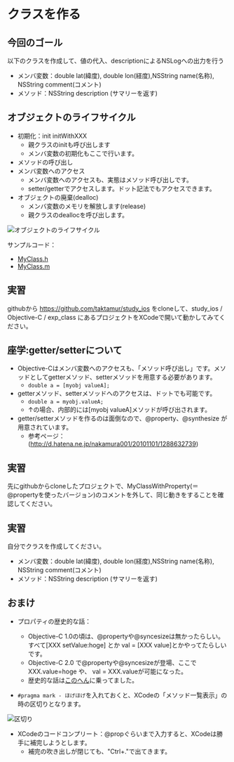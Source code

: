 クラスを作る
====

今回のゴール
----
以下のクラスを作成して、値の代入、descriptionによるNSLogへの出力を行う

* メンバ変数：double lat(緯度), double lon(経度),NSString name(名称), NSString comment(コメント)
* メソッド：NSString description (サマリーを返す)


オブジェクトのライフサイクル
----

* 初期化：init initWithXXX
	* 親クラスのinitも呼び出します
	* メンバ変数の初期化もここで行います。
* メソッドの呼び出し
* メンバ変数へのアクセス
	* メンバ変数へのアクセスも、実態はメソッド呼び出しです。
	* setter/getterでアクセスします。ドット記法でもアクセスできます。
* オブジェクトの廃棄(dealloc)
	* メンバ変数のメモリを解放します(release)
	* 親クラスのdeallocを呼び出します。

![オブジェクトのライフサイクル](http://www.websequencediagrams.com/cgi-bin/cdraw?lz=dGl0bGUg44Kq44OW44K444Kn44Kv44OI44Gu44Op44Kk44OV44K144KkABMFqwoKYWx0IOWIneacn-WMlgogIFVzZXItPitNeU9iamVjdDogK2FsbG9jCiAgAAsILS0-LVVzZXI656K65L-d44GX44Gf44Oh44Oi44OqAC8ULWluaXQoV2l0aFhYWCkAPww-K3N1cGVyKOe2meaJv-WFgyk6AB8O77yK5oyH5a6aAIE3BYvjgrfjg6MAgUQHgrYKICAAMBAtLT4tAIEzCmlkCiAgbm90ZSByaWdodCBvZgCBPgkKICAgIOOBk-OBk-OBpwCBOwWz44OQ5aSJ5pWw44Gq44Gp44GuAIISCeOCkuihjOOBhgogIGVuZABQBQCCARRpZAplbmQAglIG44Oh44K944OD44OJ5ZG844Gz5Ye644GXAIJgByAAghcObWV0aG9kQQCCVhQAFRxCABwVAHcNAIFMDbjjga7jgqLjgq_jgrvjgrkAgQMKIACDJwxzZXRYWFhYAIMgDQCECwoAgiAPWFhYAFMG5YCk44K7AIFtBYgAgS4bAIRVDC14eHgAhEoUKACDBA94eHgAWQiS6L-U44GZKQCCXwsAhV4U5buD5qOEAIFJF2RlAIVQCACEBB0gAIIvEq7jg6rjg6rjg7zjgrkoIFt4eHggcmVsZWFzZV0pAIRRBQCEFQsAhi0KAIJcBQCFXBIAfAwAhS8dAIZ0DgCDWws&s=default)

サンプルコード：

* [MyClass.h](https://github.com/taktamur/study_ios/blob/master/Objective-C/exp_class/exp_class/MyClass.h)
* [MyClass.m](https://github.com/taktamur/study_ios/blob/master/Objective-C/exp_class/exp_class/MyClass.m)


実習
----
githubから https://github.com/taktamur/study_ios をcloneして、study_ios / Objective-C / exp_class にあるプロジェクトをXCodeで開いて動かしてみてください。


座学:getter/setterについて
----
* Objective-Cはメンバ変数へのアクセスも、「メソッド呼び出し」です。メソッドとしてgetterメソッド、setterメソッドを用意する必要があります。
	* ``double a = [myobj valueA];`` 
* getterメソッド、setterメソッドへのアクセスは、ドットでも可能です。
	* ``double a = myobj.valueA;`` 
	* ↑の場合、内部的には[myobj valueA]メソッドが呼び出されます。
* getter/setterメソッドを作るのは面倒なので、@property、@synthesize が用意されています。
	* 参考ページ：(http://d.hatena.ne.jp/nakamura001/20101101/1288632739)
	


実習
----
先にgithubからcloneしたプロジェクトで、MyClassWithProperty(＝@propertyを使ったバージョン)のコメントを外して、同じ動きをすることを確認してください。

実習
----
自分でクラスを作成してください。

* メンバ変数：double lat(緯度), double lon(経度),NSString name(名称), NSString comment(コメント)
* メソッド：NSString description (サマリーを返す)

おまけ
----
* プロパティの歴史的な話：
	* Objective-C 1.0の頃は、@propertyや@syncesizeは無かったらしい。すべて[XXX setValue:hoge] とか val = [XXX value]とかやってたらしいです。
	* Objective-C 2.0 で@propertyや@syncesizeが登場、ここで XXX.value=hoge や、 val = XXX.valueが可能になった。
	* 歴史的な話は[このへん](http://news.mynavi.jp/column/objc/101/index.html)に乗ってました。

* ``#pragma mark - ほげほげ``を入れておくと、XCodeの「メソッド一覧表示」の時の区切りとなります。

![区切り](https://img.skitch.com/20120823-bymw61e31qexdmd994d161fiwq.jpg)

* XCodeのコードコンプリート：@propぐらいまで入力すると、XCodeは勝手に補完しようとします。
	* 補完の吹き出しが閉じても、"Ctrl+."で出てきます。
		
